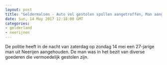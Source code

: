 ```yaml
---
layout: post
title: "Geldermalsen - Auto vol gestolen spullen aangetroffen, Man aangehouden"
date: Sun, 14 May 2017 12:18:00 GMT
categories: 
- gelderland 
- neerijnen 
---
```


De politie heeft in de nacht van zaterdag op zondag 14 mei een 27-jarige man uit Neerijen aangehouden. De man was in het bezit van diverse goederen die vermoedelijk gestolen zijn.
